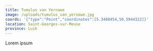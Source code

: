 ```yaml
---
title: Tumulus van Yernawe
image: /uploads/tumulus_van_yernawe.jpg
coords: '{"type":"Point","coordinates":[5.3408454,50.5944322]}'
location: Saint-Georges-sur-Meuse
province: Luik
---
```

Lorem ipsum